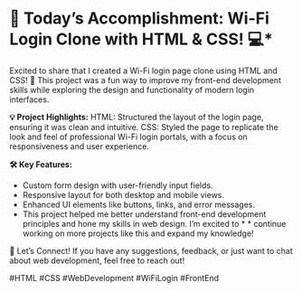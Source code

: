 # 🚀 Today’s Accomplishment: Wi-Fi Login Clone with HTML & CSS! 💻*

Excited to share that I created a Wi-Fi login page clone using HTML and CSS! 🎉 This project was a fun way to improve my front-end development skills while exploring the design and functionality of modern login interfaces.

**💡 Project Highlights:**
HTML: Structured the layout of the login page, ensuring it was clean and intuitive.
CSS: Styled the page to replicate the look and feel of professional Wi-Fi login portals, with a focus on responsiveness and user experience.

**🛠️ Key Features:**
* Custom form design with user-friendly input fields.
* Responsive layout for both desktop and mobile views.
* Enhanced UI elements like buttons, links, and error messages.
* This project helped me better understand front-end development principles and hone my skills in web design. I’m excited to * * continue working on more projects like this and expand my knowledge!

💬 Let’s Connect! If you have any suggestions, feedback, or just want to chat about web development, feel free to reach out!

#HTML #CSS #WebDevelopment #WiFiLogin #FrontEnd

